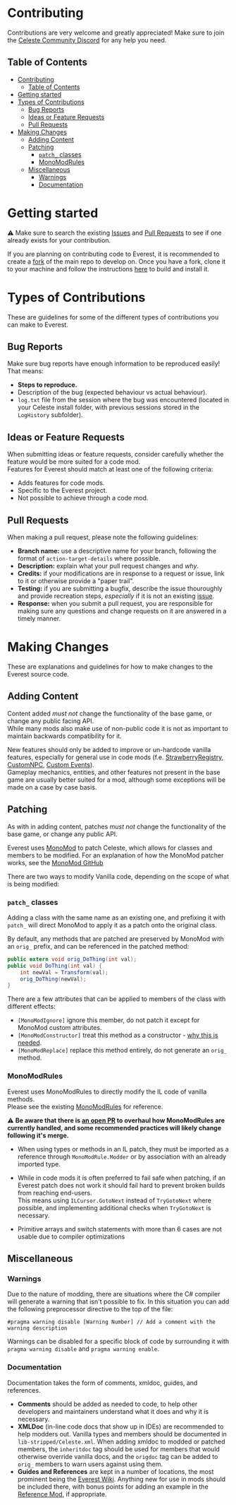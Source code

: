 # Contributing
Contributions are very welcome and greatly appreciated! Make sure to join the [Celeste Community Discord](discord.gg/Celeste) for any help you need.

## Table of Contents
- [Contributing](#contributing)
  - [Table of Contents](#table-of-contents)
- [Getting started](#getting-started)
- [Types of Contributions](#types-of-contributions)
  - [Bug Reports](#bug-reports)
  - [Ideas or Feature Requests](#ideas-or-feature-requests)
  - [Pull Requests](#pull-requests)
- [Making Changes](#making-changes)
  - [Adding Content](#adding-content)
  - [Patching](#patching)
    - [`patch_` classes](#patch_-classes)
    - [MonoModRules](#monomodrules)
  - [Miscellaneous](#miscellaneous)
    - [Warnings](#warnings)
    - [Documentation](#documentation)

# Getting started
<!--*If you would like to contribute to translating Everest, see [TRANSLATING]().*-->

:warning: Make sure to search the existing [Issues](https://github.com/EverestAPI/Everest/issues?q=is%3Aissue) and [Pull Requests](https://github.com/EverestAPI/Everest/issues?q=is%3Apr) to see if one already exists for your contribution.

If you are planning on contributing code to Everest, it is recommended to create a [fork](https://guides.github.com/activities/forking/) of the main repo to develop on.
Once you have a fork, clone it to your machine and follow the instructions [here](https://github.com/EverestAPI/Everest#compiling-everest-yourself) to build and install it.


# Types of Contributions
These are guidelines for some of the different types of contributions you can make to Everest.

## Bug Reports
Make sure bug reports have enough information to be reproduced easily!  
That means:
- **Steps to reproduce.**
- Description of the bug (expected behaviour vs actual behaviour).
- `log.txt` file from the session where the bug was encountered (located in your Celeste install folder, with previous sessions stored in the `LogHistory` subfolder).

## Ideas or Feature Requests
When submitting ideas or feature requests, consider carefully whether the feature would be more suited for a code mod.  
Features for Everest should match at least one of the following criteria:
- Adds features for code mods.
- Specific to the Everest project.
- Not possible to achieve through a code mod.

## Pull Requests
When making a pull request, please note the following guidelines:
- **Branch name:** use a descriptive name for your branch, following the format of `action-target-details` where possible.
- **Description:** explain what your pull request changes and _why_.
- **Credits:** if your modifications are in response to a request or issue, link to it or otherwise provide a "paper trail".
- **Testing:** if you are submitting a bugfix, describe the issue thouroughly and provide recreation steps, *especially* if it is not an existing [issue](https://github.com/EverestAPI/Everest/issues).
- **Response:** when you submit a pull request, you are responsible for making sure any questions and change requests on it are answered in a timely manner.


# Making Changes
These are explanations and guidelines for how to make changes to the Everest source code.

## Adding Content
Content added *must not* change the functionality of the base game, or change any public facing API.  
While many mods also make use of non-public code it is not as important to maintain backwards compatibility for it.

New features should only be added to improve or un-hardcode vanilla features, especially for general use in code mods (f.e. [StrawberryRegistry](https://github.com/EverestAPI/Everest/blob/dev/Celeste.Mod.mm/Mod/Registry/StrawberryRegistry.cs), [CustomNPC](https://github.com/EverestAPI/Everest/blob/dev/Celeste.Mod.mm/Mod/Entities/CustomNPC.cs), [Custom Events](https://github.com/EverestAPI/Everest/blob/dev/Celeste.Mod.mm/Patches/EventTrigger.cs)).  
Gameplay mechanics, entities, and other features not present in the base game are usually better suited for a mod, although some exceptions will be made on a case by case basis.

## Patching
As with in adding content, patches *must not* change the functionality of the base game, or change any public API.

Everest uses [MonoMod](https://github.com/MonoMod/MonoMod) to patch Celeste, which allows for classes and members to be modified.
For an explanation of how the MonoMod patcher works, see the [MonoMod GitHub](https://github.com/MonoMod/MonoMod#faq)

<!-- For an in-depth explanation of applying patches, along with best practices and common pitfalls, see the [Patching Guide](). -->

There are two ways to modify Vanilla code, depending on the scope of what is being modified:

### `patch_` classes
Adding a class with the same name as an existing one, and prefixing it with `patch_` will direct MonoMod to apply it as a patch onto the original class.

By default, any methods that are patched are preserved by MonoMod with an `orig_` prefix, and can be referenced in the patched method:
```cs
public extern void orig_DoThing(int val);
public void DoThing(int val) {
    int newVal = Transform(val);
    orig_DoThing(newVal);
}
```

There are a few attributes that can be applied to members of the class with different effects:
- `[MonoModIgnore]` ignore this member, do not patch it except for MonoMod custom attributes.
- `[MonoModConstructor]` treat this method as a constructor - [why this is needed](https://github.com/MonoMod/MonoMod/issues/51#issuecomment-496115932). 
- `[MonoModReplace]` replace this method entirely, do not generate an `orig_` method.

### MonoModRules
Everest uses MonoModRules to directly modify the IL code of vanilla methods.  
Please see the existing [MonoModRules](https://github.com/EverestAPI/Everest/blob/dev/Celeste.Mod.mm/MonoModRules.cs) for reference.

:warning: **Be aware that there is [an open PR](https://github.com/EverestAPI/Everest/pull/351) to overhaul how MonoModRules are currently handled, and some recommended practices will likely change following it's merge.**

- When using types or methods in an IL patch, they must be imported as a reference through `MonoModRule.Modder` or by association with an already imported type.

- While in code mods it is often preferred to fail safe when patching, if an Everest patch does not work it should fail hard to prevent broken builds from reaching end-users.  
This means using `ILCursor.GotoNext` instead of `TryGotoNext` where possible, and implementing additional checks when `TryGotoNext` is necessary.

- Primitive arrays and switch statements with more than 6 cases are not usable due to compiler optimizations 

## Miscellaneous

### Warnings
Due to the nature of modding, there are situations where the C# compiler will generate a warning that isn't possible to fix. In this situation you can add the following preprocessor directive to the top of the file:
```
#pragma warning disable [Warning Number] // Add a comment with the warning description
```
Warnings can be disabled for a specific block of code by surrounding it with `pragma warning disable` and `pragma warning enable`.

### Documentation

Documentation takes the form of comments, xmldoc, guides, and references.

- **Comments** should be added as needed to code, to help other developers and maintainers understand what it does and why it is necessary.
- **XMLDoc** (in-line code docs that show up in IDEs) are recommended to help modders out.
Vanilla types and members should be documented in `lib-stripped/Celeste.xml`.
When adding xmldoc to modded or patched members, the `inheritdoc` tag should be used for members that would otherwise override vanilla docs, and the `origdoc` tag can be added to `orig_` members to warn users against using them.
- **Guides and References** are kept in a number of locations, the most prominent being the [Everest Wiki](https://github.com/EverestAPI/Resources/wiki).
Anything new for use in mods should be included there, with bonus points for adding an example in the [Reference Mod](https://github.com/EverestAPI/ExampleMod), if appropriate.
